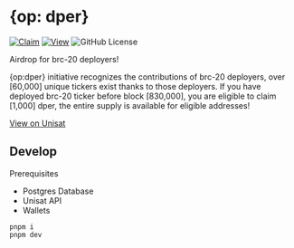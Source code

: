 # {op: dper}
[![Claim](https://img.shields.io/badge/website-claim-c07484)](https://dper.xyz/)
[![View](https://img.shields.io/badge/unisat-view-orange)](https://dper.xyz/)
![GitHub License](https://img.shields.io/github/license/utxo-labs/dper)

Airdrop for brc-20 deployers!

{op:dper} initiative recognizes the contributions of brc-20 deployers, over [60,000] unique tickers exist thanks to those deployers. If you have deployed brc-20 ticker before block [830,000], you are eligible to claim [1,000] dper, the entire supply is available for eligible addresses!

[View on Unisat](https://unisat.io/brc20/dper)

## Develop

Prerequisites

- Postgres Database
- Unisat API
- Wallets 

```
pnpm i
pnpm dev
```
